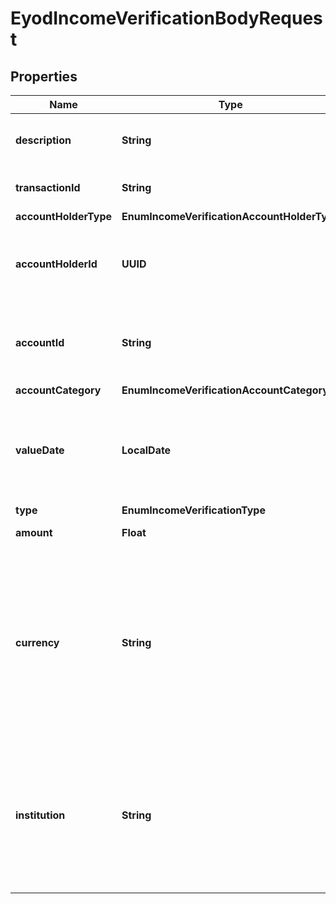 

# EyodIncomeVerificationBodyRequest


## Properties

| Name | Type | Description | Notes |
|------------ | ------------- | ------------- | -------------|
|**description** | **String** | The description of the income. |  |
|**transactionId** | **String** | Your unique ID for the income. |  |
|**accountHolderType** | **EnumIncomeVerificationAccountHolderType** |  |  |
|**accountHolderId** | **UUID** | Your unique ID for the account holder, in UUID format. |  |
|**accountId** | **String** | Your unique ID for the account where the transaction occurred. |  |
|**accountCategory** | **EnumIncomeVerificationAccountCategory** |  |  |
|**valueDate** | **LocalDate** | The date when the income transaction occurred, in &#x60;YYYY-MM-DD&#x60; format. |  |
|**type** | **EnumIncomeVerificationType** |  |  |
|**amount** | **Float** | The income amount. |  |
|**currency** | **String** | The three-letter currency code of the income. For example:    • 🇧🇷 BRL (Brazilian Real)   • 🇨🇴 COP (Colombian Peso)   • 🇲🇽 MXN (Mexican Peso)    |  |
|**institution** | **String** | The institution where the account is registered.  &gt;**Note:** This is the name that you use in your system to identify an institution. |  |



